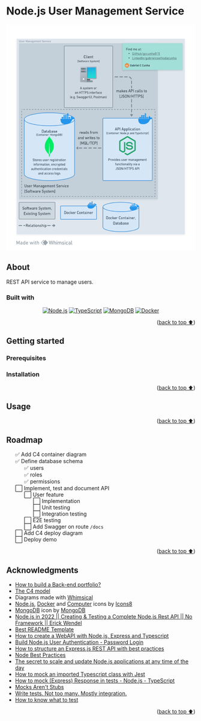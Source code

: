 # Node.js User Management Service

<div align="center">
  <a href="https://whimsical.com/container-QS8DUbdZoHU8K8DAZrAfww">
    <img src="_docs/diagrams/container.png" height="600"
    alt="C4 Container Diagram">
  </a>
</div>

## About

REST API service to manage users.

### Built with

<div align="center">

[![Node.js][nodejs-badge]][nodejs-url]
[![TypeScript][typescript-badge]][typescript-url]
[![MongoDB][mongodb-badge]][mongodb-url]
[![Docker][docker-badge]][docker-url]

</div>
<p align="right">(<a href="#nodejs-user-management-service">back to top ⬆️</a>)</p>

## Getting started

### Prerequisites

### Installation

<p align="right">(<a href="#nodejs-user-management-service">back to top ⬆️</a>)</p>

## Usage

<p align="right">(<a href="#nodejs-user-management-service">back to top ⬆️</a>)</p>

## Roadmap

<ul type="none">
  <li>✅ Add C4 container diagram</li>
  <li>✅ Define database schema
    <ul type="none">
      <li>✅ users</li>
      <li>✅ roles</li>
      <li>✅ permissions</li>
    </ul>
  </li>
  <li>⬜ Implement, test and document API
    <ul type="none">
      <li>⬜ User feature
        <ul type="none">
          <li>⬜ Implementation</li>
          <li>⬜ Unit testing</li>
          <li>⬜ Integration testing</li>
        </ul>
      </li>
      <li>⬜ E2E testing</li>
      <li>⬜ Add Swagger on route <code>/docs</code></li>
    </ul>
  </li>
  <li>⬜ Add C4 deploy diagram</li>
  <li>⬜ Deploy demo</li>
</ul>

<p align="right">(<a href="#nodejs-user-management-service">back to top ⬆️</a>)</p>

## Acknowledgments

- [How to build a Back-end portfolio?]
- [The C4 model]
- Diagrams made with [Whimsical]
- [Node.js][icons8-nodejs], [Docker][icons8-docker] and [Computer][icons8-computer] icons by [Icons8]
- [MongoDB][mongodb-press-kit] icon by [MongoDB][mongodb-url]
- [Node.js in 2022 || Creating & Testing a Complete Node.js Rest API || No Framework || Erick Wendel][erick-wendel-1]
- [Best README Template][othneildrew-1]
- [How to create a WebAPI with Node.js, Express and Typescript][luiz-tools-1]
- [Build Node.js User Authentication - Password Login][web-dev-simplified-1]
- [How to structure an Express.js REST API with best practices][treblle-1]
- [Node Best Practices][goldbergyoni-1]
- [The secret to scale and update Node.js applications at any time of the day][erick-wendel-2]
- [How to mock an imported Typescript class with Jest][abou-kone-1]
- [How to mock (Express) Response in tests - Node.js - TypeScript][coding-like-david-1]
- [Mocks Aren't Stubs][martin-fowler-1]
- [Write tests. Not too many. Mostly integration.][kent-c-dodds-1]
- [How to know what to test][kent-c-dodds-2]

<p align="right">(<a href="#nodejs-user-management-service">back to top ⬆️</a>)</p>

<!-- Markdown links and images -->

[nodejs-badge]: https://img.shields.io/badge/Node.js-3C873A?style=for-the-badge&logo=node.js&logoColor=white
[nodejs-url]: https://nodejs.org/en
[typescript-badge]: https://img.shields.io/badge/TypeScript-358EF1?style=for-the-badge&logo=typescript&logoColor=white
[typescript-url]: https://www.typescriptlang.org/
[mongodb-badge]: https://img.shields.io/badge/MongoDB-001e2b?style=for-the-badge&logo=mongodb&logoColor=00ed64
[mongodb-url]: https://www.mongodb.com/
[docker-badge]: https://img.shields.io/badge/Docker-0db7ed?style=for-the-badge&logo=docker&logoColor=white
[docker-url]: https://www.docker.com/
[How to build a Back-end portfolio?]: https://www.youtube.com/watch?v=sTUbOGf9V1U
[The C4 model]: https://c4model.com/
[Whimsical]: https://whimsical.com/
[icons8-nodejs]: https://icons8.com/icon/hsPbhkOH4FMe/node-js
[icons8-docker]: https://icons8.com/icon/cdYUlRaag9G9/docker
[icons8-computer]: https://icons8.com/icon/Qh2tCGOAtV52/workstation
[mongodb-press-kit]: https://brandfolder.com/mongodb/press-kit
[Icons8]: https://icons8.com
[erick-wendel-1]: https://www.youtube.com/watch?v=xR4D2bp8_S0
[erick-wendel-2]: https://www.youtube.com/watch?v=ge31HzWk5T8
[othneildrew-1]: https://github.com/othneildrew/Best-README-Template
[luiz-tools-1]: https://www.luiztools.com.br/post/como-criar-uma-webapi-com-node-js-express-e-typescript/
[web-dev-simplified-1]: https://www.youtube.com/watch?v=Ud5xKCYQTjM
[treblle-1]: https://blog.treblle.com/egergr/
[goldbergyoni-1]: https://github.com/goldbergyoni/nodebestpractices
[abou-kone-1]: https://dev.to/codedivoire/how-to-mock-an-imported-typescript-class-with-jest-2g7j
[coding-like-david-1]: https://www.youtube.com/watch?v=hC1q576vRNA
[martin-fowler-1]: https://martinfowler.com/articles/mocksArentStubs.html
[kent-c-dodds-1]: https://kentcdodds.com/blog/write-tests
[kent-c-dodds-2]: https://kentcdodds.com/blog/how-to-know-what-to-test
